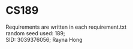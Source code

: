 # CS189
Requirements are written in each requirement.txt<br> 
random seed used: 189; <br> 
SID: 3039376056; Rayna Hong
